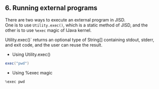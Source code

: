 ## 6. Running external programs

There are two ways to execute an external program in JISD.  
One is to use `Utility.exec()`, which is a static method of JISD, and the other is to use `%exec` magic of IJava kernel.

Utility.exec()` returns an optional type of String[] containing stdout, stderr, and exit code, and the user can reuse the result.

- Using Utility.exec()

```java
exec("pwd")
```

- Using %exec magic


```java
%exec pwd
```
